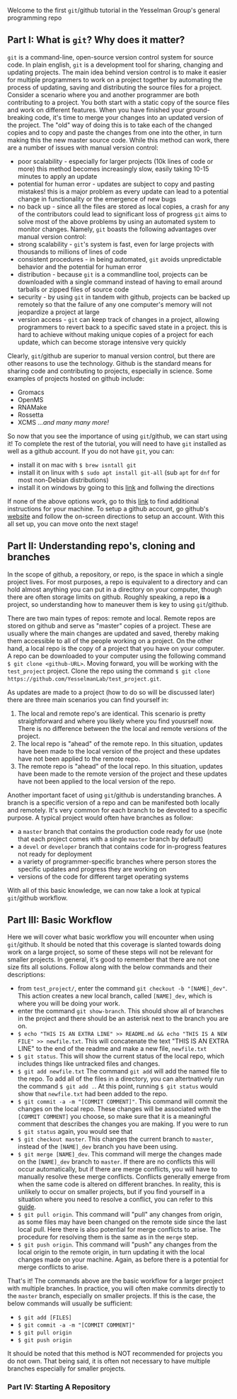 Welcome to the first `git`/github tutorial in the Yesselman Group's general programming repo
## Part I: What is `git`? Why does it matter? 
`git` is a command-line, open-source version control system for source code. In plain english, `git` is a development tool for sharing, changing and updating projects. The main idea behind version control is to make it easier for multiple programmers to work on a project together by automating the process of updating, saving and distributing the source files for a project. Consider a scenario where you and another programmer are both contributing to a project. You both start with a static copy of the source files and work on different features. When you have finished your ground-breaking code, it's time to merge your changes into an updated version of the project. The "old" way of doing this is to take each of the changed copies and to copy and paste the changes from one into the other, in turn making this the new master source code. While this method can work, there are a number of issues with manual version control:
  + poor scalability - especially for larger projects (10k lines of code or more) this method becomes increasingly slow, easily taking 10-15 minutes to apply an update
  + potential for human error - updates are subject to copy and pasting mistakes! this is a major problem as every update can lead to a potential change in functionality or the emergence of new bugs
  + no back up - since all the files are stored as local copies, a crash for any of the contributors could lead to significant loss of progress
  `git` aims to solve most of the above problems by using an automated system to monitor changes. Namely, `git` boasts the following advantages over manual version control:
  + strong scalability - `git`'s system is fast, even for large projects with thousands to millions of lines of code
  + consistent procedures - in being automated, `git` avoids unpredictable behavior and the potential for human error
  + distribution - because `git` is a commandline tool, projects can be downloaded with a single command instead of having to email around tarballs or zipped files of source code
  + security - by using `git` in tandem with github, projects can be backed up remotely so that the failure of any one computer's memory will not jeopardize a project at large
  + version access - `git` can keep track of changes in a project, allowing programmers to revert back to a specific saved state in a project. this is hard to achieve without making unique copies of a project for each update, which can become storage intensive very quickly

Clearly, `git`/github are superior to manual version control, but there are other reasons to use the technology. Github is the standard means for sharing code and contributing to projects, especially in science. Some examples of projects hosted on github include:
  + Gromacs
  + OpenMS
  + RNAMake
  + Rossetta
  + XCMS
*...and many many more!*

So now that you see the importance of using `git`/github, we can start using it! To complete the rest of the tutorial, you will need to have `git` installed as well as a github account. If you do not have `git`, you can:
+ install it on mac with `$ brew isntall git`
+ install it on linux with `$ sudo apt install git-all` (sub `apt` for `dnf` for most non-Debian distributions)
+ install it on windows by going to this [link](https://git-scm.com/download/win) and follwing the directions

If none of the above options work, go to this [link](https://git-scm.com/book/en/v2/Getting-Started-Installing-Git) to find additional instructions for your machine. 
To setup a github account, go github's [website](https://github.com/) and follow the on-screen directions to setup an account. With this all set up, you can move onto the next stage!
## Part II: Understanding repo's, cloning and branches

In the scope of github, a repository, or repo, is the space in which a single project lives. For most purposes, a repo is equivalent to a directory and can hold almost anything you can put in a directory on your computer, though there are often storage limits on github. Roughly speaking, a repo **is** a project, so understanding how to maneuver them is key to using `git`/github. 

There are two main types of repos: remote and local. Remote repos are stored on github and serve as "master" copies of a project. These are usually where the main changes are updated and saved, thereby making them accessible to all of the people working on a project. On the other hand, a local repo is the copy of a project that you have on your computer. A repo can be downloaded to your computer using the following command `$ git clone <github-URL>`. Moving forward, you will be working with the `test_project` project. Clone the repo using the command `$ git clone https://github.com/YesselmanLab/test_project.git`.

As updates are made to a project (how to do so will be discussed later) there are three main scenarios you can find yourself in:
1. The local and remote repo's are identical. This scenario is pretty straightforward and where you likely where you find yousrself now. There is no difference between the the local and remote versions of the project. 
1. The local repo is "ahead" of the remote repo. In this situation, updates have been made to the local version of the project and these updates have not been applied to the remote repo. 
1. The remote repo is "ahead" of the local repo. In this situation, updates have been made to the remote version of the project and these updates have not been applied to the local version of the repo.

Another important facet of using `git`/github is understanding branches. A branch is a specific version of a repo and can be manifested both locally and remotely. It's very common for each branch to be devoted to a specific purpose. A typical project would often have branches as follow:
  + a `master` branch that contains the production code ready for use (note that each project comes with a single `master` branch by default)
  + a `devel` or `developer` branch that contains code for in-progress features not ready for deployment
  + a variety of programmer-specific branches where person stores the specific updates and progress they are working on
  + versions of the code for different target operating systems

With all of this basic knowledge, we can now take a look at typical `git`/github workflow.

## Part III: Basic Workflow
Here we will cover what basic workflow you will encounter when using `git`/github. It should be noted that this coverage is slanted towards doing work on a large project, so some of these steps will not be relevant for smaller projects. In general, it's good to remember that there are not one size fits all solutions. Follow along with the below commands and their descriptions:
  + from `test_project/`, enter the command `git checkout -b "[NAME]_dev"`. This action creates a new local branch, called `[NAME]_dev`, which is where you will be doing your work.
  + enter the command `git show-branch`. This should show all of branches in the project and there should be an asterisk next to the branch you are on. 
  + `$ echo "THIS IS AN EXTRA LINE" >> README.md && echo "THIS IS A NEW FILE" >> newfile.txt`. This will concatenate the text "THIS IS AN EXTRA LINE" to the end of the readme and make a new file, `newfile.txt`
  + `$ git status`. This will show the current status of the local repo, which includes things like untracked files and changes.
  + `$ git add newfile.txt` The command `git add` will add the named file to the repo. To add all of the files in a directory, you can altertnatively run the command `$ git add .`. At this point, running `$ git status` would show that `newfile.txt` had been added to the repo.
  + `$ git commit -a -m "[COMMIT COMMENT]"`. This command will commit the changes on the local repo. These changes will be associated with the `[COMMIT COMMENT]` you choose, so make sure that it is a meaningful comment that describes the changes you are making. If you were to run `$ git status` again, you would see that 
  + `$ git checkout master`. This changes the current branch to `master`, instead of the `[NAME]_dev` branch you have been using.
  + `$ git merge [NAME]_dev`. This command will merge the changes made on the `[NAME]_dev` branch to `master`. If there are no conflicts this will occur automatically, but if there are merge conflicts, you will have to manually resolve these merge conflicts. Conflicts generally emerge from when the same code is altered on different branches. In reality, this is unlikely to occur on smaller projects, but if you find yourself in a situation where you need to resolve a conflict, you can refer to this [guide](https://help.github.com/en/github/collaborating-with-issues-and-pull-requests/about-merge-conflicts). 
  + `$ git pull origin`. This command will "pull" any changes from origin, as some files may have been changed on the remote side since the last local pull. Here there is also potential for merge conflicts to arise. The procedure for resolving them is the same as in the `merge` step.
  + `$ git push origin`. This command will "push" any changes from the local origin to the remote origin, in turn updating it with the local changes made on your machine. Again, as before there is a potential for merge conflicts to arise. 
  
That's it! The commands above are the basic workflow for a larger project with multiple branches. In practice, you will often make commits directly to the `master` branch, especially on smaller projects. If this is the case, the below commands will usually be sufficient:
+ `$ git add [FILES]`
+ `$ git commit -a -m "[COMMIT COMMENT]"`
+ `$ git pull origin`
+ `$ git push origin`

It should be noted that this method is NOT recommended for projects you do not own. That being said, it is often not necessary to have multiple branches especially for smaller projects. 
### Part IV: Starting A Repository
